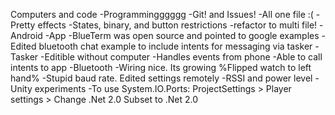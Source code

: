 Computers and code
	-Programmingggggg
		-Git! and Issues!
		-All one file :(
		-Pretty effects
		-States, binary, and button restrictions
		-refactor to multi file!
	-Android
		-App
			-BlueTerm was open source and pointed to google examples
			-Edited bluetooth chat example to include intents for messaging via tasker
		-Tasker
			-Editible without computer
			-Handles events from phone
			-Able to call intents to app
	-Bluetooth
		-Wiring nice. Its growing
		%Flipped watch to left hand%
		-Stupid baud rate. Edited settings remotely
		-RSSI and power level
    - Unity experiments
        -To use System.IO.Ports: ProjectSettings > Player settings > Change .Net 2.0 Subset  to .Net 2.0